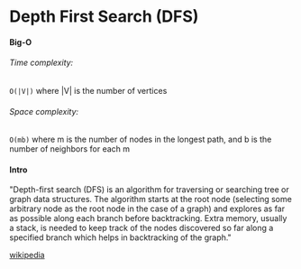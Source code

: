 # Depth First Search (DFS)

#### Big-O

###### Time complexity:
`O(|V|)` where |V| is the number of vertices 

###### Space complexity: 
`O(mb)` where m is the number of nodes in the longest path, and b is the number of neighbors for each m

#### Intro
"Depth-first search (DFS) is an algorithm for traversing or searching tree or graph data structures. The algorithm starts at the root node (selecting some arbitrary node as the root node in the case of a graph) and explores as far as possible along each branch before backtracking. Extra memory, usually a stack, is needed to keep track of the nodes discovered so far along a specified branch which helps in backtracking of the graph."

[wikipedia](https://en.wikipedia.org/wiki/Depth-first_search)
